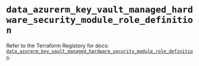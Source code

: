# `data_azurerm_key_vault_managed_hardware_security_module_role_definition`

Refer to the Terraform Registory for docs: [`data_azurerm_key_vault_managed_hardware_security_module_role_definition`](https://registry.terraform.io/providers/hashicorp/azurerm/3.84.0/docs/data-sources/key_vault_managed_hardware_security_module_role_definition).
